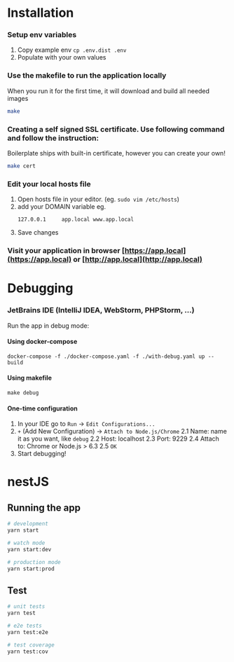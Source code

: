# Installation 

### Setup env variables
1. Copy example env `cp .env.dist .env`
2. Populate with your own values
### Use the makefile to run the application locally
When you run it for the first time, it will download and build all needed images
```bash
make
```
### Creating a self signed SSL certificate. Use following command and follow the instruction:
Boilerplate ships with built-in certificate, however you can create your own!
```bash
make cert
```
### Edit your local hosts file
1. Open hosts file in your editor. (eg. `sudo vim /etc/hosts`)
2. add your DOMAIN variable eg.
    ```
    127.0.0.1     app.local www.app.local
    ```
3. Save changes

### Visit your application in browser [https://app.local](https://app.local) or [http://app.local](http://app.local)

# Debugging

### JetBrains IDE (IntelliJ IDEA, WebStorm, PHPStorm, ...)
Run the app in debug mode:
#### Using docker-compose
```
docker-compose -f ./docker-compose.yaml -f ./with-debug.yaml up --build
```
#### Using makefile
```
make debug
```

#### One-time configuration

1. In your IDE go to `Run` -> `Edit Configurations...`
2. `+` (Add New Configuration) -> `Attach to Node.js/Chrome`
2.1 Name: name it as you want, like `debug`
2.2 Host: localhost
2.3 Port: 9229
2.4 Attach to: Chrome or Node.js > 6.3
2.5 `OK`
3. Start debugging!

# nestJS

## Running the app

```bash
# development
yarn start

# watch mode
yarn start:dev

# production mode
yarn start:prod
```

## Test

```bash
# unit tests
yarn test

# e2e tests
yarn test:e2e

# test coverage
yarn test:cov
```
